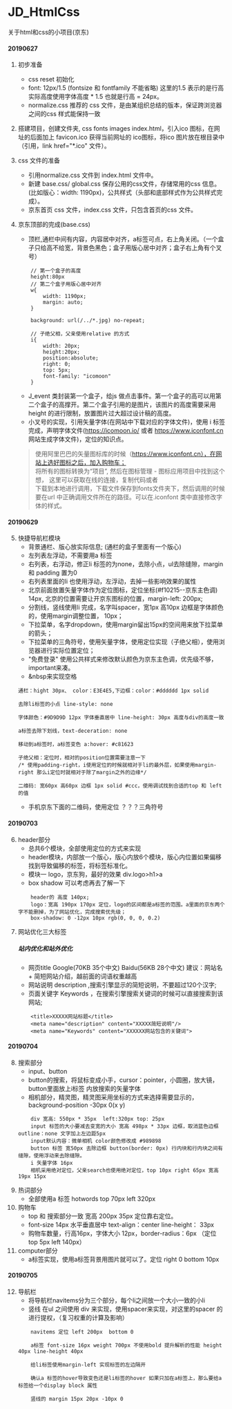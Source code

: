 # JD_HtmlCss
关于html和css的小项目(京东)

#### 20190627
1. 初步准备
    - css reset 初始化
    - font: 12px/1.5 (fontsize 和 fontfamily 不能省略) 这里的1.5 表示的是行高 实际高度使用字体高度 * 1.5 也就是行高 = 24px。
    - normalize.css 推荐的 css 文件，是由某组织总结的版本，保证跨浏览器之间的css 样式能保持一致

2. 搭建项目，创建文件夹, css fonts images index.html，引入ico 图标，在网址的后面加上 favicon.ico 获得当前网址的 ico图标，将ico 图片放在根目录中（引用，link href="*.ico" 文件）。
3. css 文件的准备
    - 引用normalize.css 文件到 index.html 文件中。
    - 新建 base.css/ global.css 保存公用的css文件，存储常用的css 信息。(比如版心：width: 1190px)，公共样式（头部和底部样式作为公共样式完成）。
    - 京东首页 css 文件，index.css 文件，只包含首页的css 文件。
4. 京东顶部的完成(base.css)
    - 顶栏,通栏中间有内容，内容居中对齐，a标签可点，右上角关闭。（一个盒子只给高不给宽，背景色黑色；盒子用版心居中对齐；盒子右上角有个叉号）
    ```
        // 第一个盒子的高度
        height:80px
        // 第二个盒子用版心居中对齐
        w{
            width: 1190px;
            margin: auto;
        }
        
        background: url(/../*.jpg) no-repeat;

        // 子绝父相，父亲使用relative 的方式
        i{
            width: 20px;
            height:20px;
            position:absolute;
            right: 0;
            top: 5px;
            font-family: "icomoon"
        }
    ```
    - J_event 类封装第一个盒子，给js 做点击事件。第一个盒子的高可以用第二个盒子的高撑开。第二个盒子引用的是图片，该图片的高度需要采用height 的进行限制，放置图片过大超过设计稿的高度。
    - 小叉号的实现，引用矢量字体(在网站中下载对应的字体文件)，使用 i 标签完成，声明字体文件(https://icomoon.io/ 或者 https://www.iconfont.cn 网站生成字体文件)，定位的知识点。
    >使用阿里巴巴的矢量图标库的时候（https://www.iconfont.cn），在网站上选好图标之后，加入购物车；  
    >将所有的图标转换为“项目”, 然后在图标管理 - 图标应用项目中找到这个想， 这里可以获取在线的连接，复制代码或者  
    > 下载到本地进行调用，下载文件保存到fonts文件夹下，然后调用的时候要在url 中正确调用文件所在的路径。可以在.iconfont 类中直接修改字体的样式。
#### 20190629  
5. 快捷导航栏模块
    - 背景通栏、版心放实际信息; (通栏的盒子里面有一个版心)
    - 左列表左浮动，不需要用a 标签
    - 右列表，右浮动，修正li 标签的为none，去除小点，ul去除缝隙，margin 和 padding 置为0
    - 右列表里面的li 也使用浮动，左浮动，去掉一些影响效果的属性
    - 北京前面放置矢量字体作为定位图标，定位坐标(#f10215--京东主色调) 14px, 北京的位置需要让开京东图标的位置，margin-left: 200px;
    - 分割线，竖线使用li 完成，名字叫spacer，宽1px 高10px 边框是字体颜色的，使用margin调整位置， 10px；
    - 下拉菜单，名字dropdown，使用margin留出15px的空间用来放下拉菜单的箭头；
    - 下拉菜单的三角符号，使用矢量字体，使用定位实现（子绝父相），使用浏览器进行实际位置定位；
    - "免费登录" 使用公共样式来修改默认颜色为京东主色调，优先级不够，important来凑。
    - &nbsp来实现空格
    ```
    通栏：hight 30px、 color：E3E4E5,下边框：color：#dddddd 1px solid

    去除li标签的小点 line-style: none
    
    字体颜色：#9D9D9D 12px 字体垂直居中 line-height: 30px 高度与div的高度一致

    a标签去除下划线，text-deceration: none

    移动到a标签时，a标签变色 a:hover: #c81623

    子绝父相：定位时，相对的position位置需要注意一下
    /* 使用padding-right，i使用定位的时候就相对于li的最外层，如果使用margin-right 那么i定位时就相对于除了margin之外的边缘*/

    二维码: 宽60px 高60px 边框 1px solid #ccc，使用调试找到合适的top 和 left的值
    ```
    - 手机京东下面的二维码，使用定位 ？？？三角符号
#### 20190703
6. header部分
    - 总共6个模块，全部使用定位的方式来实现
    - header模块，内部放一个版心，版心内放6个模块，版心内位置如果偏移找到导致偏移的标签，将标签标准化。
    - 模块一 logo，京东狗，最好的效果 div.logo>h1>a
    - box shadow 可以考虑再去了解一下
    ```
        header的 高度 140px;
        logo：宽高 190px 170px 定位，logo的区间都是a标签的范围。a里面的京东两个字不能删掉，为了网站优化，完成搜索优先级；
        box-shadow: 0 -12px 10px rgb(0, 0, 0, 0.2)
    ```
7. 网站优化三大标签
    ##### 站内优化和站外优化
    - 网页title Google(70KB 35个中文) Baidu(56KB 28个中文) 建议：网站名 + 简短网站介绍，越前面的词语权重越高
    - 网站说明 description ,搜索引擎显示的简短说明，不要超过120个汉字;
    - 页面关键字 Keywords ，在搜索引擎搜索关键词的时候可以直接搜索到该网站;
    ```
        <title>XXXXX网站标题</title>
        <meta name="description" content="XXXXX简短说明"/>
        <meta name="Keywords" content="XXXXXX网站包含的关键词">
    ``` 

#### 20190704
8. 搜索部分
    - input、button
    - button的搜索，将鼠标变成小手，cursor：pointer，小圆圈，放大镜， button里面放上i标签 内放搜索的矢量字体
    - 相机部分，精灵图，精灵图采用坐标的方式来选择需要显示的，background-position -30px 0(x y)
    ```
        div 宽高: 550px * 35px  left:320px top: 25px
        input 标签的大小要减去变宽的大小 宽高 498px * 33px 边框，取消蓝色边框 outline：none 文字加上左边距5px
        input默认内容：微单相机 color颜色修改成 #989898
        button 标签 宽50px 去除边框 button(border: 0px) 行内块和行内块之间有缝隙，使用浮动来去除缝隙。
        i 矢量字体 16px
        相机采用绝对定位，父亲search也使用绝对定位，top 10px right 65px 宽高 19px 15px
    ```
9. 热词部分
    - 全部使用a 标签 hotwords top 70px left 320px
10. 购物车
    - top 和 搜索部分一致 宽高 200px 35px 定位靠右定位。
    - font-size 14px 水平垂直居中 text-align：center line-height： 33px
    - 购物车数量，行高16px，字体大小 12px，border-radius：6px （定位 top 5px left 140px）
11. computer部分
    - a标签实现，使用a标签背景用图片就可以了。定位 right 0 bottom 10px
#### 20190705
12. 导航栏
    - 将导航栏navitems分为三个部分，每个li之间放一个大小一致的小li
    - 竖线 在ul 之间使用 div 来实现，使用spacer来实现，对这里的spacer 的进行提权，（复习权重的计算及影响）
    ```
        navitems 定位 left 200px  bottom 0
        
        a标签 font-size 16px weight 700px 不使用bold 提升解析的性能 height 40px line-height 40px
        
        给li标签使用margin-left 实现标签的左边隔开
        
        确认a 标签的hover导致变色还是li标签的hover 如果只加在a标签上，那么要给a标签给一个display block 属性

        竖线的 margin 15px 20px -10px 0
    ```